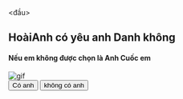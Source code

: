 <!DOCTYPE html>
<html lang="vi">
<đầu>
    <bộ ký tự meta="UTF-8">
    <meta name="viewport" content="width=device-width, first-scale=1.0">
    <title>Nút di chuyển | Jessica</title>
    <link rel="stylesheet" href="style.css"/>
</head>
<cơ thể>
    <div class="wrapper">
        <h2 class="question">HoàiAnh có yêu anh Danh không</h2>
        <h4 class="question-prompt">Nếu em không được chọn là Anh Cuốc em</h4>
        <img class="gif" alt="gif" src="https://media.giphy.com/media/PcCh9x9Pz5d2CriuMQ/giphy.gif"/>
        <div class="btn-group">
            <button class="yes-btn">Có anh</button>
            <button class="no-btn">không có anh</button>
        </div>
    </div>
    <script src="script.js"></script>
</body>
</html>
